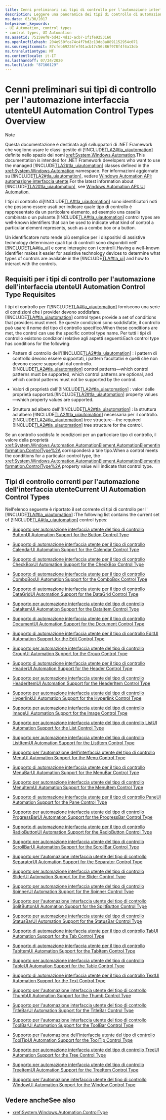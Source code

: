 ```yaml
---
title: Cenni preliminari sui tipi di controllo per l'automazione interfaccia utente
description: Leggere una panoramica dei tipi di controllo di automazione interfaccia utente, che sono identificatori noti che possono essere usati per indicare il tipo di controllo rappresentato da un elemento.
ms.date: 03/30/2017
helpviewer_keywords:
- UI Automation, control types
- control types, UI Automation
ms.assetid: 75159ef8-bd43-4d13-acb7-1f1fe9253160
ms.openlocfilehash: 204e950fca74c4f7bd2c13dc8a8891152954c071
ms.sourcegitcommit: 87cfeb69226fef01acb17c56c86f978f4f4a13db
ms.translationtype: MT
ms.contentlocale: it-IT
ms.lasthandoff: 07/24/2020
ms.locfileid: "87166129"
---
```

# <a name="ui-automation-control-types-overview"></a><span data-ttu-id="05819-103">Cenni preliminari sui tipi di controllo per l'automazione interfaccia utente</span><span class="sxs-lookup"><span data-stu-id="05819-103">UI Automation Control Types Overview</span></span>
> [!NOTE]
> <span data-ttu-id="05819-104">Questa documentazione è destinata agli sviluppatori di .NET Framework che vogliono usare le classi gestite di [!INCLUDE[TLA2#tla_uiautomation](../../../includes/tla2sharptla-uiautomation-md.md)] definite nello spazio dei nomi <xref:System.Windows.Automation>.</span><span class="sxs-lookup"><span data-stu-id="05819-104">This documentation is intended for .NET Framework developers who want to use the managed [!INCLUDE[TLA2#tla_uiautomation](../../../includes/tla2sharptla-uiautomation-md.md)] classes defined in the <xref:System.Windows.Automation> namespace.</span></span> <span data-ttu-id="05819-105">Per informazioni aggiornate su [!INCLUDE[TLA2#tla_uiautomation](../../../includes/tla2sharptla-uiautomation-md.md)], vedere [Windows Automation API: automazione interfaccia utente](/windows/win32/winauto/entry-uiauto-win32).</span><span class="sxs-lookup"><span data-stu-id="05819-105">For the latest information about [!INCLUDE[TLA2#tla_uiautomation](../../../includes/tla2sharptla-uiautomation-md.md)], see [Windows Automation API: UI Automation](/windows/win32/winauto/entry-uiauto-win32).</span></span>  
  
 <span data-ttu-id="05819-106">I tipi di controllo di[!INCLUDE[TLA#tla_uiautomation](../../../includes/tlasharptla-uiautomation-md.md)] sono identificatori noti che possono essere usati per indicare quale tipo di controllo è rappresentato da un particolare elemento, ad esempio una casella combinata o un pulsante.</span><span class="sxs-lookup"><span data-stu-id="05819-106">[!INCLUDE[TLA#tla_uiautomation](../../../includes/tlasharptla-uiautomation-md.md)] control types are well-known identifiers that can be used to indicate what kind of control a particular element represents, such as a combo box or a button.</span></span>  
  
 <span data-ttu-id="05819-107">Un identificatore noto rende più semplice per i dispositivi di assistive technology determinare quali tipi di controlli sono disponibili nell' [!INCLUDE[TLA#tla_ui](../../../includes/tlasharptla-ui-md.md)] e come interagire con i controlli.</span><span class="sxs-lookup"><span data-stu-id="05819-107">Having a well-known identifier makes it easier for assistive technology devices to determine what types of controls are available in the [!INCLUDE[TLA#tla_ui](../../../includes/tlasharptla-ui-md.md)] and how to interact with the controls.</span></span>  
  
<a name="UI_Automation_Control_Type_Requisites"></a>
## <a name="ui-automation-control-type-requisites"></a><span data-ttu-id="05819-108">Requisiti per i tipi di controllo per l'automazione dell'interfaccia utente</span><span class="sxs-lookup"><span data-stu-id="05819-108">UI Automation Control Type Requisites</span></span>  
 <span data-ttu-id="05819-109">I tipi di controllo per l'[!INCLUDE[TLA#tla_uiautomation](../../../includes/tlasharptla-uiautomation-md.md)] forniscono una serie di condizioni che i provider devono soddisfare.</span><span class="sxs-lookup"><span data-stu-id="05819-109">[!INCLUDE[TLA#tla_uiautomation](../../../includes/tlasharptla-uiautomation-md.md)] control types provide a set of conditions that providers must meet.</span></span> <span data-ttu-id="05819-110">Se queste condizioni sono soddisfatte, il controllo può usare il nome del tipo di controllo specifico.</span><span class="sxs-lookup"><span data-stu-id="05819-110">When these conditions are met, the control can use the specific control type name.</span></span> <span data-ttu-id="05819-111">Per tutti i tipi di controllo esistono condizioni relative agli aspetti seguenti:</span><span class="sxs-lookup"><span data-stu-id="05819-111">Each control type has conditions for the following:</span></span>  
  
- <span data-ttu-id="05819-112">Pattern di controllo dell'[!INCLUDE[TLA2#tla_uiautomation](../../../includes/tla2sharptla-uiautomation-md.md)] : i pattern di controllo devono essere supportati, i pattern facoltativi e quelli che non devono essere supportati dal controllo.</span><span class="sxs-lookup"><span data-stu-id="05819-112">[!INCLUDE[TLA2#tla_uiautomation](../../../includes/tla2sharptla-uiautomation-md.md)] control patterns—which control patterns must be supported, which control patterns are optional, and which control patterns must not be supported by the control.</span></span>  
  
- <span data-ttu-id="05819-113">Valori di proprietà dell'[!INCLUDE[TLA2#tla_uiautomation](../../../includes/tla2sharptla-uiautomation-md.md)] : valori delle proprietà supportati.</span><span class="sxs-lookup"><span data-stu-id="05819-113">[!INCLUDE[TLA2#tla_uiautomation](../../../includes/tla2sharptla-uiautomation-md.md)] property values—which property values are supported.</span></span>  
  
- <span data-ttu-id="05819-114">Struttura ad albero dell'[!INCLUDE[TLA2#tla_uiautomation](../../../includes/tla2sharptla-uiautomation-md.md)] : la struttura ad albero [!INCLUDE[TLA2#tla_uiautomation](../../../includes/tla2sharptla-uiautomation-md.md)] necessaria per il controllo.</span><span class="sxs-lookup"><span data-stu-id="05819-114">[!INCLUDE[TLA2#tla_uiautomation](../../../includes/tla2sharptla-uiautomation-md.md)] tree structure—the required [!INCLUDE[TLA2#tla_uiautomation](../../../includes/tla2sharptla-uiautomation-md.md)] tree structure for the control.</span></span>  
  
 <span data-ttu-id="05819-115">Se un controllo soddisfa le condizioni per un particolare tipo di controllo, il valore della proprietà <xref:System.Windows.Automation.AutomationElement.AutomationElementInformation.ControlType%2A> corrisponderà a tale tipo.</span><span class="sxs-lookup"><span data-stu-id="05819-115">When a control meets the conditions for a particular control type, the <xref:System.Windows.Automation.AutomationElement.AutomationElementInformation.ControlType%2A> property value will indicate that control type.</span></span>  
  
<a name="Current_UI_Automation_Control_Types"></a>
## <a name="current-ui-automation-control-types"></a><span data-ttu-id="05819-116">Tipi di controllo correnti per l'automazione dell'interfaccia utente</span><span class="sxs-lookup"><span data-stu-id="05819-116">Current UI Automation Control Types</span></span>  
 <span data-ttu-id="05819-117">Nell'elenco seguente è riportato il set corrente di tipi di controllo per l' [!INCLUDE[TLA#tla_uiautomation](../../../includes/tlasharptla-uiautomation-md.md)] :</span><span class="sxs-lookup"><span data-stu-id="05819-117">The following list contains the current set of [!INCLUDE[TLA#tla_uiautomation](../../../includes/tlasharptla-uiautomation-md.md)] control types:</span></span>  
  
- [<span data-ttu-id="05819-118">Supporto per automazione interfaccia utente del tipo di controllo Button</span><span class="sxs-lookup"><span data-stu-id="05819-118">UI Automation Support for the Button Control Type</span></span>](ui-automation-support-for-the-button-control-type.md)  
  
- [<span data-ttu-id="05819-119">Supporto di automazione interfaccia utente per il tipo di controllo Calendar</span><span class="sxs-lookup"><span data-stu-id="05819-119">UI Automation Support for the Calendar Control Type</span></span>](ui-automation-support-for-the-calendar-control-type.md)  
  
- [<span data-ttu-id="05819-120">Supporto di automazione interfaccia utente per il tipo di controllo CheckBox</span><span class="sxs-lookup"><span data-stu-id="05819-120">UI Automation Support for the CheckBox Control Type</span></span>](ui-automation-support-for-the-checkbox-control-type.md)  
  
- [<span data-ttu-id="05819-121">Supporto di automazione interfaccia utente per il tipo di controllo ComboBox</span><span class="sxs-lookup"><span data-stu-id="05819-121">UI Automation Support for the ComboBox Control Type</span></span>](ui-automation-support-for-the-combobox-control-type.md)  
  
- [<span data-ttu-id="05819-122">Supporto di automazione interfaccia utente per il tipo di controllo DataGrid</span><span class="sxs-lookup"><span data-stu-id="05819-122">UI Automation Support for the DataGrid Control Type</span></span>](ui-automation-support-for-the-datagrid-control-type.md)  
  
- [<span data-ttu-id="05819-123">Supporto per automazione interfaccia utente del tipo di controllo DataItem</span><span class="sxs-lookup"><span data-stu-id="05819-123">UI Automation Support for the DataItem Control Type</span></span>](ui-automation-support-for-the-dataitem-control-type.md)  
  
- [<span data-ttu-id="05819-124">Supporto di automazione interfaccia utente per il tipo di controllo Document</span><span class="sxs-lookup"><span data-stu-id="05819-124">UI Automation Support for the Document Control Type</span></span>](ui-automation-support-for-the-document-control-type.md)  
  
- [<span data-ttu-id="05819-125">Supporto di automazione interfaccia utente per il tipo di controllo Edit</span><span class="sxs-lookup"><span data-stu-id="05819-125">UI Automation Support for the Edit Control Type</span></span>](ui-automation-support-for-the-edit-control-type.md)  
  
- [<span data-ttu-id="05819-126">Supporto per automazione interfaccia utente del tipo di controllo Group</span><span class="sxs-lookup"><span data-stu-id="05819-126">UI Automation Support for the Group Control Type</span></span>](ui-automation-support-for-the-group-control-type.md)  
  
- [<span data-ttu-id="05819-127">Supporto di automazione interfaccia utente per il tipo di controllo Header</span><span class="sxs-lookup"><span data-stu-id="05819-127">UI Automation Support for the Header Control Type</span></span>](ui-automation-support-for-the-header-control-type.md)  
  
- [<span data-ttu-id="05819-128">Supporto per automazione interfaccia utente del tipo di controllo HeaderItem</span><span class="sxs-lookup"><span data-stu-id="05819-128">UI Automation Support for the HeaderItem Control Type</span></span>](ui-automation-support-for-the-headeritem-control-type.md)  
  
- [<span data-ttu-id="05819-129">Supporto per automazione interfaccia utente del tipo di controllo Hyperlink</span><span class="sxs-lookup"><span data-stu-id="05819-129">UI Automation Support for the Hyperlink Control Type</span></span>](ui-automation-support-for-the-hyperlink-control-type.md)  
  
- [<span data-ttu-id="05819-130">Supporto per automazione interfaccia utente del tipo di controllo Image</span><span class="sxs-lookup"><span data-stu-id="05819-130">UI Automation Support for the Image Control Type</span></span>](ui-automation-support-for-the-image-control-type.md)  
  
- [<span data-ttu-id="05819-131">Supporto per automazione interfaccia utente del tipo di controllo List</span><span class="sxs-lookup"><span data-stu-id="05819-131">UI Automation Support for the List Control Type</span></span>](ui-automation-support-for-the-list-control-type.md)  
  
- [<span data-ttu-id="05819-132">Supporto per automazione interfaccia utente del tipo di controllo ListItem</span><span class="sxs-lookup"><span data-stu-id="05819-132">UI Automation Support for the ListItem Control Type</span></span>](ui-automation-support-for-the-listitem-control-type.md)  
  
- [<span data-ttu-id="05819-133">Supporto per l'automazione dell'interfaccia utente del tipo di controllo Menu</span><span class="sxs-lookup"><span data-stu-id="05819-133">UI Automation Support for the Menu Control Type</span></span>](ui-automation-support-for-the-menu-control-type.md)  
  
- [<span data-ttu-id="05819-134">Supporto di automazione interfaccia utente per il tipo di controllo MenuBar</span><span class="sxs-lookup"><span data-stu-id="05819-134">UI Automation Support for the MenuBar Control Type</span></span>](ui-automation-support-for-the-menubar-control-type.md)  
  
- [<span data-ttu-id="05819-135">Supporto per automazione interfaccia utente del tipo di controllo MenuItem</span><span class="sxs-lookup"><span data-stu-id="05819-135">UI Automation Support for the MenuItem Control Type</span></span>](ui-automation-support-for-the-menuitem-control-type.md)  
  
- [<span data-ttu-id="05819-136">Supporto di automazione interfaccia utente per il tipo di controllo Pane</span><span class="sxs-lookup"><span data-stu-id="05819-136">UI Automation Support for the Pane Control Type</span></span>](ui-automation-support-for-the-pane-control-type.md)  
  
- [<span data-ttu-id="05819-137">Supporto per automazione interfaccia utente del tipo di controllo ProgressBar</span><span class="sxs-lookup"><span data-stu-id="05819-137">UI Automation Support for the ProgressBar Control Type</span></span>](ui-automation-support-for-the-progressbar-control-type.md)  
  
- [<span data-ttu-id="05819-138">Supporto di automazione interfaccia utente per il tipo di controllo RadioButton</span><span class="sxs-lookup"><span data-stu-id="05819-138">UI Automation Support for the RadioButton Control Type</span></span>](ui-automation-support-for-the-radiobutton-control-type.md)  
  
- [<span data-ttu-id="05819-139">Supporto per automazione interfaccia utente del tipo di controllo ScrollBar</span><span class="sxs-lookup"><span data-stu-id="05819-139">UI Automation Support for the ScrollBar Control Type</span></span>](ui-automation-support-for-the-scrollbar-control-type.md)  
  
- [<span data-ttu-id="05819-140">Supporto per l'automazione interfaccia utente del tipo di controllo Separator</span><span class="sxs-lookup"><span data-stu-id="05819-140">UI Automation Support for the Separator Control Type</span></span>](ui-automation-support-for-the-separator-control-type.md)  
  
- [<span data-ttu-id="05819-141">Supporto per automazione interfaccia utente del tipo di controllo Slider</span><span class="sxs-lookup"><span data-stu-id="05819-141">UI Automation Support for the Slider Control Type</span></span>](ui-automation-support-for-the-slider-control-type.md)  
  
- [<span data-ttu-id="05819-142">Supporto per automazione interfaccia utente del tipo di controllo Spinner</span><span class="sxs-lookup"><span data-stu-id="05819-142">UI Automation Support for the Spinner Control Type</span></span>](ui-automation-support-for-the-spinner-control-type.md)  
  
- [<span data-ttu-id="05819-143">Supporto per l'automazione interfaccia utente del tipo di controllo SplitButton</span><span class="sxs-lookup"><span data-stu-id="05819-143">UI Automation Support for the SplitButton Control Type</span></span>](ui-automation-support-for-the-splitbutton-control-type.md)  
  
- [<span data-ttu-id="05819-144">Supporto per automazione interfaccia utente del tipo di controllo StatusBar</span><span class="sxs-lookup"><span data-stu-id="05819-144">UI Automation Support for the StatusBar Control Type</span></span>](ui-automation-support-for-the-statusbar-control-type.md)  
  
- [<span data-ttu-id="05819-145">Supporto di automazione interfaccia utente per il tipo di controllo Tab</span><span class="sxs-lookup"><span data-stu-id="05819-145">UI Automation Support for the Tab Control Type</span></span>](ui-automation-support-for-the-tab-control-type.md)  
  
- [<span data-ttu-id="05819-146">Supporto di automazione interfaccia utente per il tipo di controllo TabItem</span><span class="sxs-lookup"><span data-stu-id="05819-146">UI Automation Support for the TabItem Control Type</span></span>](ui-automation-support-for-the-tabitem-control-type.md)  
  
- [<span data-ttu-id="05819-147">Supporto per automazione interfaccia utente del tipo di controllo Table</span><span class="sxs-lookup"><span data-stu-id="05819-147">UI Automation Support for the Table Control Type</span></span>](ui-automation-support-for-the-table-control-type.md)  
  
- [<span data-ttu-id="05819-148">Supporto di automazione interfaccia utente per il tipo di controllo Text</span><span class="sxs-lookup"><span data-stu-id="05819-148">UI Automation Support for the Text Control Type</span></span>](ui-automation-support-for-the-text-control-type.md)  
  
- [<span data-ttu-id="05819-149">Supporto per l'automazione interfaccia utente del tipo di controllo Thumb</span><span class="sxs-lookup"><span data-stu-id="05819-149">UI Automation Support for the Thumb Control Type</span></span>](ui-automation-support-for-the-thumb-control-type.md)  
  
- [<span data-ttu-id="05819-150">Supporto per l'automazione interfaccia utente del tipo di controllo TitleBar</span><span class="sxs-lookup"><span data-stu-id="05819-150">UI Automation Support for the TitleBar Control Type</span></span>](ui-automation-support-for-the-titlebar-control-type.md)  
  
- [<span data-ttu-id="05819-151">Supporto per l'automazione interfaccia utente del tipo di controllo ToolBar</span><span class="sxs-lookup"><span data-stu-id="05819-151">UI Automation Support for the ToolBar Control Type</span></span>](ui-automation-support-for-the-toolbar-control-type.md)  
  
- [<span data-ttu-id="05819-152">Supporto per l'automazione dell'interfaccia utente del tipo di controllo ToolTip</span><span class="sxs-lookup"><span data-stu-id="05819-152">UI Automation Support for the ToolTip Control Type</span></span>](ui-automation-support-for-the-tooltip-control-type.md)  
  
- [<span data-ttu-id="05819-153">Supporto per automazione interfaccia utente del tipo di controllo Tree</span><span class="sxs-lookup"><span data-stu-id="05819-153">UI Automation Support for the Tree Control Type</span></span>](ui-automation-support-for-the-tree-control-type.md)  
  
- [<span data-ttu-id="05819-154">Supporto per automazione interfaccia utente del tipo di controllo TreeItem</span><span class="sxs-lookup"><span data-stu-id="05819-154">UI Automation Support for the TreeItem Control Type</span></span>](ui-automation-support-for-the-treeitem-control-type.md)  
  
- [<span data-ttu-id="05819-155">Supporto per l'automazione interfaccia utente del tipo di controllo Window</span><span class="sxs-lookup"><span data-stu-id="05819-155">UI Automation Support for the Window Control Type</span></span>](ui-automation-support-for-the-window-control-type.md)  
  
## <a name="see-also"></a><span data-ttu-id="05819-156">Vedere anche</span><span class="sxs-lookup"><span data-stu-id="05819-156">See also</span></span>

- <xref:System.Windows.Automation.ControlType>
